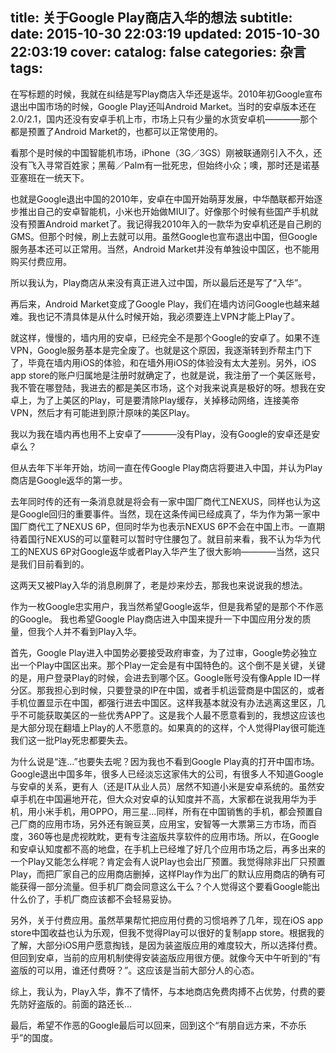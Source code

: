 title: 关于Google Play商店入华的想法
subtitle: 
date: 2015-10-30 22:03:19
updated: 2015-10-30 22:03:19
cover: 
catalog: false
categories: 杂言
tags:
---

在写标题的时候，我就在纠结是写Play商店入华还是返华。2010年初Google宣布退出中国市场的时候，Google Play还叫Android Market。当时的安卓版本还在2.0/2.1，国内还没有安卓手机上市，市场上只有少量的水货安卓机————那个都是预置了Android Market的，也都可以正常使用的。
<!--more--> 

看那个是时候的中国智能机市场，iPhone（3G／3GS）刚被联通刚引入不久，还没有飞入寻常百姓家；黑莓／Palm有一批死忠，但始终小众；噢，那时还是诺基亚塞班在一统天下。

也就是Google退出中国的2010年，安卓在中国开始萌芽发展，中华酷联都开始逐步推出自己的安卓智能机，小米也开始做MIUI了。好像那个时候有些国产手机就没有预置Android market了。我记得我2010年入的一款华为安卓机还是自己刷的GMS。但那个时候，刷上去就可以用。虽然Google也宣布退出中国，但Google服务基本还可以正常用。当然，Android Market并没有单独设中国区，也不能用购买付费应用。

所以我认为，Play商店从来没有真正进入过中国，所以最后还是写了“入华”。

再后来，Android Market变成了Google Play，我们在墙内访问Google也越来越难。我也记不清具体是从什么时候开始，我必须要连上VPN才能上Play了。

就这样，慢慢的，墙内用的安卓，已经完全不是那个Google的安卓了。如果不连VPN，Google服务基本是完全废了。也就是这个原因，我逐渐转到乔帮主门下了，毕竟在墙内用iOS的体验，和在墙外用iOS的体验没有太大差别。另外，iOS app store的账户归属地是注册时就确定了，也就是说，我注册了一个美区账号，我不管在哪登陆，我进去的都是美区市场，这个对我来说真是极好的呀。想我在安卓上，为了上美区的Play，可是要清除Play缓存，关掉移动网络，连接美帝VPN，然后才有可能进到原汁原味的美区Play。

我以为我在墙内再也用不上安卓了————没有Play，没有Google的安卓还是安卓么？

但从去年下半年开始，坊间一直在传Google Play商店将要进入中国，并认为Play商店是Google返华的第一步。

去年同时传的还有一条消息就是将会有一家中国厂商代工NEXUS，同样也认为这是Google回归的重要事件。当然，现在这条传闻已经成真了，华为作为第一家中国厂商代工了NEXUS 6P，但同时华为也表示NEXUS 6P不会在中国上市。一直期待着国行NEXUS的可以童鞋可以暂时守住腰包了。就目前来看，我不认为华为代工的NEXUS 6P对Google返华或者Play入华产生了很大影响————当然，这只是我们目前看到的。

这两天又被Play入华的消息刷屏了，老是炒来炒去，那我也来说说我的想法。

作为一枚Google忠实用户，我当然希望Google返华，但是我希望的是那个不作恶的Google。
我也希望Google Play商店进入中国来提升一下中国应用分发的质量，但我个人并不看到Play入华。

首先，Google Play进入中国势必要接受政府审查，为了过审，Google势必独立出一个Play中国区出来。那个Play一定会是有中国特色的。这个倒不是关键，关键的是，用户登录Play的时候，会进去到哪个区。Google账号没有像Apple ID一样分区。那我担心到时候，只要登录的IP在中国，或者手机运营商是中国区的，或者手机位置显示在中国，都强行进去中国区。这样我基本就没有办法逃离这里区，几乎不可能获取美区的一些优秀APP了。这是我个人最不愿意看到的，我想这应该也是大部分现在翻墙上Play的人不愿意的。如果真的的这样，个人觉得Play很可能连我们这一批Play死忠都要失去。

为什么说是“连...”也要失去呢？因为我也不看到Google Play真的打开中国市场。Google退出中国多年，很多人已经淡忘这家伟大的公司，有很多人不知道Google与安卓的关系，更有人（还是IT从业人员）居然不知道小米是安卓系统的。虽然安卓手机在中国遍地开花，但大众对安卓的认知度并不高，大家都在说我用华为手机，用小米手机，用OPPO，用三星...同样，所有在中国销售的手机，都会预置自己厂商的应用市场，另外还有豌豆荚，应用宝，安智等一大票第三方市场，而百度，360等也是虎视眈眈，更有专注盗版共享软件的应用市场。所以，在Google和安卓认知度都不高的地盘，在手机上已经堆了好几个应用市场之后，再多出来的一个Play又能怎么样呢？肯定会有人说Play也会出厂预置。我觉得除非出厂只预置Play，而把厂家自己的应用商店删掉，这样Play作为出厂的默认应用商店的确有可能获得一部分流量。但手机厂商会同意这么干么？个人觉得这个要看Google能出什么价了，手机厂商应该都不会轻易妥协。

另外，关于付费应用。虽然苹果帮忙把应用付费的习惯培养了几年，现在iOS app store中国收益也认为乐观，但我不觉得Play可以很好的复制app store。根据我的了解，大部分iOS用户愿意掏钱，是因为装盗版应用的难度较大，所以选择付费。但回到安卓，当前的应用机制使得安装盗版应用很方便。就像今天中午听到的“有盗版的可以用，谁还付费呀？”。这应该是当前大部分人的心态。

综上，我认为，Play入华，靠不了情怀，与本地商店免费肉搏不占优势，付费的要先防好盗版的。前面的路还长...

最后，希望不作恶的Google最后可以回来，回到这个“有朋自远方来，不亦乐乎”的国度。